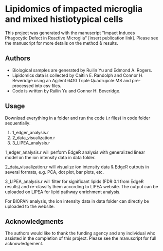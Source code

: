 # Lipidomics of impacted microglia and mixed histiotypical cells

This project was generated with the manuscript "Impact Induces Phagocytic Defect in Reactive Microglia" [insert publication link]. Please see the manuscript for more details on the method & results.

## Authors

* Biological samples are generated by Ruilin Yu and Edmond A. Rogers.
* Lipidomics data is collected by Caitlin E. Randolph and Connor H. Beveridge using an Agilent 6410 Triple Quadrupole MS and pre-processed into csv files.
* Code is written by Ruilin Yu and Connor H. Beveridge.

## Usage

Download everything in a folder and run the code (.r files) in code folder sequentially:

1. 1_edger_analysis.r
2. 2_data_visualization.r
3. 3_LIPEA_analysis.r

1_edger_analysis.r will perform EdgeR analysis with generalized linear model on the ion intensity data in data folder.

2_data_visualization.r will visualize ion intensity data & EdgeR outputs in several formats, e.g. PCA, dot plot, bar plots, etc.

3_LIPEA_analysis.r will filter for significant lipids (FDR 0.1 from EdgeR results) and re-classify them according to LIPEA website. The output can be uploaded on LIPEA for lipid pathway enrichment analysis.

For BIOPAN analysis, the ion intensity data in data folder can directly be uploaded to the website. 

## Acknowledgments

The authors would like to thank the funding agency and any individual who assisted in the completion of this project.
Please see the manuscript for full acknowledgement.
